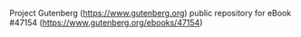 Project Gutenberg (https://www.gutenberg.org) public repository for eBook #47154 (https://www.gutenberg.org/ebooks/47154)
